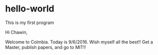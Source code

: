 # hello-world
This is my first program

Hi Chawin,

Welcome to Colmbia. Today is 9/6/2016.
Wish myself all the best!!
Get a Master, publish papers, and go to MIT!!
